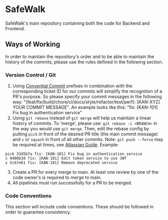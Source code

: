 # SafeWalk
SafeWalk's main repository containing both the code for Backend and Frontend.

## Ways of Working

In order to maintain the repository's order and to be able to maintain the history of the commits, please use the rules defined in the following section.

### Version Control / Git

1. Using [Convential Commit](https://www.conventionalcommits.org/en/v1.0.0/#summary) prefixes in combination with the corresponding ticket ID for our commits will simplify the recognition of a PR's purpose. So please specify your commit messages in the following way: "(feat/fix/build/chore/ci/docs/style/refactor/test/perf): [KAN-XYZ] YOUR COMMIT MESSAGE". An example looks like this: "fix: [KAN-101] Fix bug in authentication service"
2. Using `git rebase` instead of `git merge` will help us maintain a linear history of commits. To 'merge', please use: `git rebase -i <BRANCH>` in the way you would use `git merge`. Then, edit the rebase config by putting `pick` in front of the desired PR title (the main commit message) and `s` or `squash` in front of all other commits. Note: `git push --force` may be required at times, see [Atlassian Guide](https://www.atlassian.com/git/tutorials/merging-vs-rebasing). Example:
```
pick 33d5b7a fix: [KAN-101] Fix bug in authentication service
s 9480b3d fix: [KAN-101] Edit token service to use JWT
s 5c67e61 fix: [KAN-101] Remove deprecated service
```
3. Create a PR for every merge to main. At least one review by one of the code owner's is required to merge to main. 
4. All pipelines must run successfully for a PR to be merged.

### Code Conventions

This section will include code conventions. These should be followed in order to guarantee consistency.